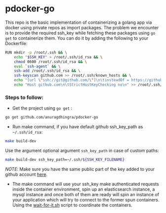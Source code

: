 # pdocker-go

This repo is the basic implementation of containerizing a golang app via docker using private repos as
import packages. The problem we encounter is to provide the required ssh_key while fetching these packages using `go get` to 
containerize them. You can do it by adding the following to your Dockerfile:

```bash
RUN mkdir -p /root/.ssh && \
    echo "$SSH_KEY" > /root/.ssh/id_rsa && \
    chmod 0600 /root/.ssh/id_rsa && \
    eval `ssh-agent` && \
    ssh-add /root/.ssh/id_rsa && \
    ssh-keyscan github.com >> /root/.ssh/known_hosts && \
    echo "[url \"ssh://git@github.com/\"]\n\tinsteadOf = https://github.com/" >> /root/.gitconfig && \
    echo "Host github.com\n\tStrictHostKeyChecking no\n" >> /root/.ssh/config
```

### Steps to follow:
- Get the project using `go get` :
```bash
go get github.com/anuragdhingra/pdocker-go
```
- Run make command, if you have default github ssh_key_path as `~/.ssh/id_rsa`:
```bash
make build-dev
```
Use the argument optional argument `ssh_key_path` in case of custom paths:
```bash
make build-dev ssh_key_path=~/.ssh/${SSH_KEY_FILENAME}
```
*NOTE*: Make sure you have the same public part of the key added to your github account [here](https://github.com/settings/keys).

- The make command will use your ssh_key make authenticated requests inside the
container environment, spin up an elasticsearch instance, a mysql instance and once both of them are ready will spin
an instance of your application which will try to connect to the former spun containers.
Using the [wait-for-it.sh](https://github.com/vishnubob/wait-for-it) script to coordinate the containers.




